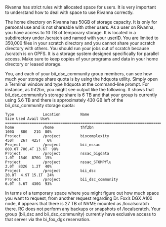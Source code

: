 Rivanna has strict rules with allocated space for users. It is very important to understand how to deal with space to use Rivanna correctly.

The home directory on Rivanna has 50GB of storage capacity. It is only for personal use and is not shareable with other users. As a user on Rivanna, you have access to 10 TB of temporary storage. It is located in a subdirectory under /scratch and named with your userID. You are limited to 350,000 files in your scratch directory and you cannot share your scratch directory with others. You should run your jobs out of scratch because /scratch is on GPFS. It is a storage system designed specifically for parallel access. Make sure to keep copies of your programs and data in your home directory or leased storage.


You, and each of your bii_dsc_community group members, can see how much your storage share quota is by using the hdquota utility. Simply open a Terminal window and type hdquota at the command-line prompt. For instance, as thf2bn, you might see output like the following. It shows that bii_dsc_community’s storage share is 6 TB and that your group is currently using 5.6 TB and there is approximately 430 GB left of the bii_dsc_community storage quota:


```thf2bn@rivanna:~$ hdquota
Type             Location         Name                                        Size Used Avail Use%
====================================================================================================
home             /home            thf2bn                                     100G   80G   21G  80%
Project          /project         biocomplexity                              450T   26T  425T   6%
Project          /project         bii_nssac                                 800.0T 786.4T 13.6T  98%
Project          /project         nssac_bigdata                              1.0T  154G  870G  15%
Project          /project         nssac_STOMPflu                             2.0T  832G  1.2T  40%
Project          /project         bii_dsc                                   20.0T  4.9T 15.1T  24%
Project          /project         bii_dsc_community                          6.0T  5.6T  430G  93%
```

In terms of a temporary space where you might figure out how much space you want to request, from another request regarding Dr. Fox’s DGX A100 node, it appears that there is 27 TB of NVME mounted as /localscratch there.  RC does not perform any backups or snapshots of /localscratch.  Your group (bii_dsc and bii_dsc_community) currently have exclusive access to that server via the bi_fox_dgx reservation.
